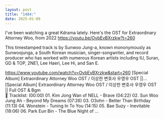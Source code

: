 ```yaml
---
layout: post
title: "1484:"
date: 2025-01-09
---
```


I've been watching a great Kdrama lately. Here's the OST for Extraordinary Attorney Woo, from 2022
https://youtu.be/OvbEvBXrzkw?t=260

This timestamped track is by Sunwoo Jung-a, known mononymously as Sunwoojunga, a South Korean musician, singer-songwriter, and record producer who has worked with numerous Korean artists including IU, Suran, GD & TOP, 2NE1, Lee Haeri, Lee Hi, and San E.

https://www.youtube.com/watch?v=OvbEvBXrzkw&start=260
[Special Album] Extraordinary Attorney Woo OST / 이상한 변호사 우영우 OST ||...
[Special Album] Extraordinary Attorney Woo OST / 이상한 변호사 우영우 OST || Full OST & Bgm  
🎼 Tracklist:
 (00:00) 01. Kim Jong Wan of NELL - Brave
(04:22) 02. Sun Woo Jung Ah - Beyond My Dreams
(07:26) 03. O3ohn - Better Than Birthday
(11:13) 04. Wonstein - Tuning In To You
(14:15) 05. Bae Suzy - Inevitable
(18:06) 06. Park Eun Bin - The Blue Night of ...
